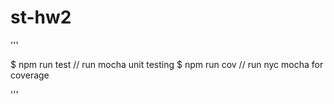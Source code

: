 # st-hw2

'''

$ npm run test // run mocha unit testing
$ npm run cov // run nyc mocha for coverage

'''
